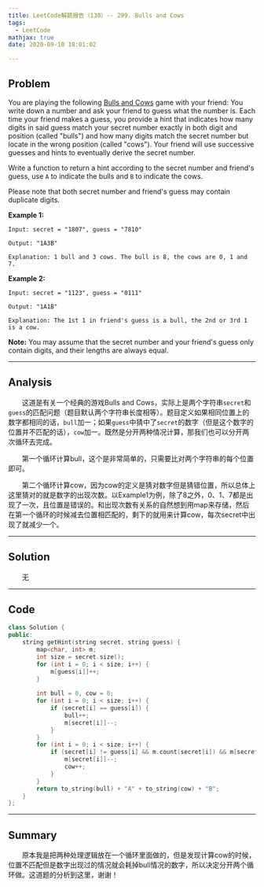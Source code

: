 ```yaml
---
title: LeetCode解题报告（130）-- 299. Bulls and Cows
tags:
  - LeetCode
mathjax: true
date: 2020-09-10 18:01:02

---
```


## Problem

You are playing the following [Bulls and Cows](https://en.wikipedia.org/wiki/Bulls_and_Cows) game with your friend: You write down a number and ask your friend to guess what the number is. Each time your friend makes a guess, you provide a hint that indicates how many digits in said guess match your secret number exactly in both digit and position (called "bulls") and how many digits match the secret number but locate in the wrong position (called "cows"). Your friend will use successive guesses and hints to eventually derive the secret number.

Write a function to return a hint according to the secret number and friend's guess, use `A` to indicate the bulls and `B` to indicate the cows. 

Please note that both secret number and friend's guess may contain duplicate digits.

<!-- more -->

**Example 1:**

```
Input: secret = "1807", guess = "7810"

Output: "1A3B"

Explanation: 1 bull and 3 cows. The bull is 8, the cows are 0, 1 and 7.
```

**Example 2:**

```
Input: secret = "1123", guess = "0111"

Output: "1A1B"

Explanation: The 1st 1 in friend's guess is a bull, the 2nd or 3rd 1 is a cow.
```

**Note:** You may assume that the secret number and your friend's guess only contain digits, and their lengths are always equal.

------

## Analysis

&emsp;&emsp;这道是有关一个经典的游戏Bulls and Cows，实际上是两个字符串`secret`和`guess`的匹配问题（题目默认两个字符串长度相等）。题目定义如果相同位置上的数字都相同的话，`bull`加一；如果`guess`中猜中了`secret`的数字（但是这个数字的位置并不匹配的话），`cow`加一。既然是分开两种情况计算，那我们也可以分开两次循环去完成。

&emsp;&emsp;第一个循环计算bull，这个是非常简单的，只需要比对两个字符串的每个位置即可。

&emsp;&emsp;第二个循环计算cow，因为cow的定义是猜对数字但是猜错位置，所以总体上这里猜对的就是数字的出现次数。以Example1为例，除了8之外，0、1、7都是出现了一次，且位置是错误的。和出现次数有关系的自然想到用map来存储，然后在第一个循环的时候减去位置相匹配的，剩下的就用来计算cow，每次secret中出现了就减少一个。

------

## Solution

&emsp;&emsp;无

------

## Code

```c++
class Solution {
public:
    string getHint(string secret, string guess) {
        map<char, int> m;
        int size = secret.size();
        for (int i = 0; i < size; i++) {
            m[guess[i]]++;
        }
        
        int bull = 0, cow = 0;
        for (int i = 0; i < size; i++) {
            if (secret[i] == guess[i]) {
                bull++;
                m[secret[i]]--;
            }
        }
        for (int i = 0; i < size; i++) {
            if (secret[i] != guess[i] && m.count(secret[i]) && m[secret[i]]) {
                m[secret[i]]--;
                cow++;
            } 
        }
        return to_string(bull) + "A" + to_string(cow) + "B";
    }
};
```

------

## Summary

&emsp;&emsp;原本我是把两种处理逻辑放在一个循环里面做的，但是发现计算cow的时候，位置不匹配但是数字出现过的情况就会耗掉bull情况的数字，所以决定分开两个循环做。这道题的分析到这里，谢谢！
